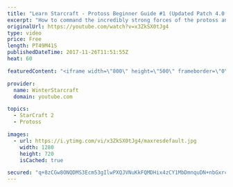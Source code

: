 ```yaml
---
title: "Learn Starcraft - Protoss Beginner Guide #1 (Updated Patch 4.0 FREE TO PLAY)"
excerpt: "How to command the incredibly strong forces of the protoss and cover weaknesses against the other inferior races. Updated for patch 4.0! This guide is not intended for COMPLETELY new players, but those who have played several games/campaign missions and grasp the very basics."
originalUrl: https://youtube.com/watch?v=x3ZkSX0tJg4
type: video
price: Free
length: PT49M41S
publishedDateTime: 2017-11-26T11:51:55Z
heat: 60

featuredContent: "<iframe width=\"800\" height=\"500\" frameborder=\"0\" src=\"https://www.youtube.com/embed/x3ZkSX0tJg4\" allow=\"accelerometer; autoplay; encrypted-media; gyroscope; picture-in-picture\" allowfullscreen></iframe>"

provider:
  name: WinterStarcraft
  domain: youtube.com

topics:
  - StarCraft 2
  - Protoss

images:
  - url: https://i.ytimg.com/vi/x3ZkSX0tJg4/maxresdefault.jpg
    width: 1280
    height: 720
    isCached: true

secured: "q+8zCGw8ONQDMS3Ecm53gIlwPXQJVNuKkFQMDHix4zCY1MbDmnquDN+nbGxrcAVjTyK8wDWHa0dhk40376zppcHZJvm3M3r4YewZ9q16LdvNoagtlgLUMg405ISHQxhMxJQpElxP6f+mYDvmLnP2yEs9UihYZyHWDXvtM+B32u1wCEOYQWEEXgjYmtsUFZV1zRWOlHPr4yliDRfAJNzFFS/mVmJ/mx7JM89K8Z4ymuzxZL4zGGaPAb2zNnc9GfRRZcYYio0wOD8LVH041BMxxh6f6xDUaDMYrtTQQH7VRkH2VEAPuVJ+t4mwKgadZWQFrlS3w6oqRdkjL5cO5JPO9WK3ZCNpOuEg0JoTeozOY4r4RfSeWMqBSJ2decgiAUaVTegTLRaKRE3cOge/vrPN3F2+2zpd35a8Z8Y0Lg11qNLO0FQK7rbfUR2tOZzKfHvu;ItD7Ym6BBlHXmwNZ87HAPA=="
---
```


